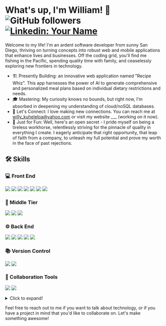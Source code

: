 # What's up, I'm William! 👋 ![GitHub followers](https://img.shields.io/github/followers/willykuheleloa?style=social) [![Linkedin: Your Name](https://img.shields.io/badge/-LinkedIn-blue?style=flat-square&logo=Linkedin&logoColor=white&link=https://www.linkedin.com/in/your-linkedin-profile/)](https://www.linkedin.com/in/william-kuheleloa/)


Welcome to my life! I'm an ardent software developer from sunny San Diego, thriving on turning concepts into robust web and mobile applications that enhance lives and businesses. Off the coding grid, you'll find me fishing in the Pacific, spending quality time with family, and ceaselessly exploring new frontiers in technology.

- 🏗️ Presently Building: an innovative web application named "Recipe Whiz". This app harnesses the power of AI to generate comprehensive and personalized meal plans based on individual dietary restrictions and needs. 
- 🎓 Mastering: My curiosity knows no bounds, but right now, I'm absorbed in deepening my understanding of cloud/noSQL databases.
- 📮 Let's Connect: I love making new connections. You can reach me at willy_kuheleloa@yahoo.com or visit my website ___ (working on it now).
- 🎲 Just for Fun: Well, here's an open secret - I pride myself on being a tireless workhorse, relentlessly striving for the pinnacle of quality in everything I create. I eagerly anticipate that right opportunity, that leap of faith from a company, to unleash my full potential and prove my worth in the face of past rejections.

## 🛠 Skills

### 💻 Front End
![](https://img.shields.io/badge/React-20232A?style=for-the-badge&logo=react&logoColor=61DAFB)
![](https://img.shields.io/badge/JavaScript-323330?style=for-the-badge&logo=javascript&logoColor=F7DF1E)
![](https://img.shields.io/badge/TypeScript-007ACC?style=for-the-badge&logo=typescript&logoColor=white)
![](https://img.shields.io/badge/CSS3-1572B6?style=for-the-badge&logo=css3&logoColor=white)
![](https://img.shields.io/badge/HTML5-E34F26?style=for-the-badge&logo=html5&logoColor=white)
![](https://img.shields.io/badge/Bootstrap-563D7C?style=for-the-badge&logo=bootstrap&logoColor=white)
![](https://img.shields.io/badge/jQuery-0769AD?style=for-the-badge&logo=jquery&logoColor=white)

### 🧩 Middle Tier
![](https://img.shields.io/badge/C%23-239120?style=for-the-badge&logo=c-sharp&logoColor=white)
![](https://img.shields.io/badge/.NET-5C2D91?style=for-the-badge&logo=.net&logoColor=white)
![](https://img.shields.io/badge/ADO.NET-5C2D91?style=for-the-badge&logo=.net&logoColor=white)

### ⚙️ Back End
![](https://img.shields.io/badge/AWS-232F3E?style=for-the-badge&logo=amazon-aws&logoColor=white)
![](https://img.shields.io/badge/Firebase-FFCA28?style=for-the-badge&logo=firebase&logoColor=black)
![](https://img.shields.io/badge/T--SQL-CC2927?style=for-the-badge&logo=microsoft-sql-server&logoColor=white)
![](https://img.shields.io/badge/SQL-4479A1?style=for-the-badge&logo=sql&logoColor=white)
![](https://img.shields.io/badge/Microsoft_SQL_Server-CC2927?style=for-the-badge&logo=microsoft-sql-server&logoColor=white)

### 📚 Version Control
![](https://img.shields.io/badge/Git-F05032?style=for-the-badge&logo=git&logoColor=white)
![](https://img.shields.io/badge/GitHub-100000?style=for-the-badge&logo=github&logoColor=white)

### 🚀 Collaboration Tools
![](https://img.shields.io/badge/JIRA-0052CC?style=for-the-badge&logo=jira&logoColor=white)
![](https://img.shields.io/badge/Trello-0079BF?style=for-the-badge&logo=trello&logoColor=white)

<details>
  <summary>Click to expand!</summary>

</details>

Feel free to reach out to me if you want to talk about technology, or if you have a project in mind that you'd like to collaborate on. Let's make something awesome!
